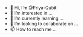 - 👋 Hi, I’m @Priya-Qubit
- 👀 I’m interested in ...
- 🌱 I’m currently learning ...
- 💞️ I’m looking to collaborate on ...
- 📫 How to reach me ...

<!---
Priya-Qubit/Priya-Qubit is a ✨ special ✨ repository because its `README.md` (this file) appears on your GitHub profile.
You can click the Preview link to take a look at your changes.
--->
